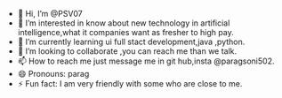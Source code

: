 - 👋 Hi, I’m @PSV07
- 👀 I’m interested in know about new technology in artificial intelligence,what it companies want as fresher to high pay.
- 🌱 I’m currently learning ui full stact development,java ,python.
- 💞️ I’m looking to collaborate ,you can reach me than we talk.
- 📫 How to reach me just message me in git hub,insta @paragsoni502.
- 😄 Pronouns: parag
- ⚡ Fun fact: I am very friendly with some who are close to me.

<!---
PSV07/PSV07 is a ✨ special ✨ repository because its `README.md` (this file) appears on your GitHub profile.
You can click the Preview link to take a look at your changes.
--->
